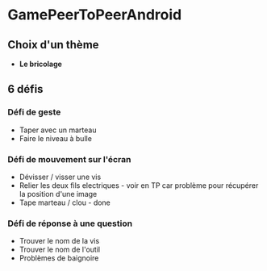 # GamePeerToPeerAndroid
## Choix d'un thème
- **Le bricolage**
## 6 défis
### Défi de geste
- Taper avec un marteau
- Faire le niveau à bulle
### Défi de mouvement sur l'écran
- Dévisser / visser une vis
- Relier les deux fils electriques - voir en TP car problème pour récupérer la position d'une image
- Tape marteau / clou - done
### Défi de réponse à une question
- Trouver le nom de la vis
- Trouver le nom de l'outil
- Problèmes de baignoire
